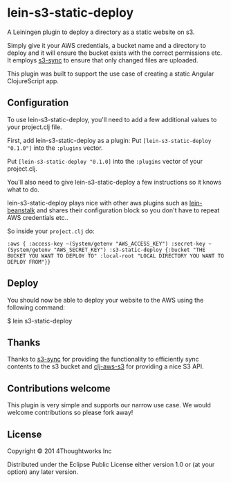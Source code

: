 # lein-s3-static-deploy

A Leiningen plugin to deploy a directory as a static website on s3.

Simply give it your AWS credentials, a bucket name and a directory to deploy and it will
ensure the bucket exists with the correct permissions etc.  It employs [s3-sync](https://github.com/kanej/lein-s3-sync/tree/master/s3-sync)
to ensure that only changed files are uploaded.

This plugin was built to support the use case of creating a static Angular ClojureScript app.

## Configuration

To use lein-s3-static-deploy, you'll need to add a few additional values to your project.clj file.

First, add lein-s3-static-deploy as a plugin:
Put `[lein-s3-static-deploy "0.1.0"]` into the `:plugins` vector.

Put `[lein-s3-static-deploy "0.1.0]` into the `:plugins` vector of your project.clj.

You'll also need to give lein-s3-static-deploy a few instructions so it knows what to do.

lein-s3-static-deploy plays nice with other aws plugins such as [lein-beanstalk](https://github.com/weavejester/lein-beanstalk/blob/master/project.clj) and shares
their configuration block so you don't have to repeat AWS credentials etc..

So inside your `project.clj` do:

`:aws {
        :access-key ~(System/getenv "AWS_ACCESS_KEY")
        :secret-key ~(System/getenv "AWS_SECRET_KEY")
        :s3-static-deploy {:bucket "THE BUCKET YOU WANT TO DEPLOY TO"
                           :local-root "LOCAL DIRECTORY YOU WANT TO DEPLOY FROM"}}`

## Deploy

You should now be able to deploy your website to the AWS using the following command:

$ lein s3-static-deploy

## Thanks
Thanks to [s3-sync](https://github.com/kanej/lein-s3-sync/tree/master/s3-sync) for providing
the functionality to efficiently sync contents to the s3 bucket and [clj-aws-s3](https://github.com/weavejester/clj-aws-s3)
for providing a nice S3 API.

## Contributions welcome
This plugin is very simple and supports our narrow use case.  We would welcome contributions so please fork away!

## License

Copyright © 201 4Thoughtworks Inc

Distributed under the Eclipse Public License either version 1.0 or (at
your option) any later version.
